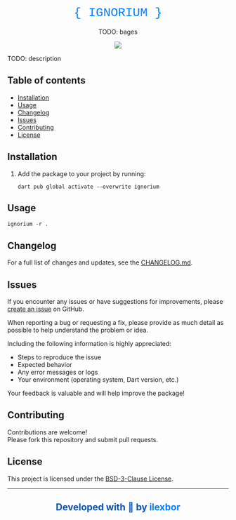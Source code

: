 <div align="center">

<h1 style="color:#027DFD; font-family: 'Courier New', 'Courier', monospace; font-weight: 200;">{ IGNORIUM }</h1>

TODO: bages

![](https://img.shields.io/github/license/ilexbor/ignorium?style=for-the-badge&color=042B59&label=license)

</div>

TODO: description

## Table of contents

- [Installation](#installation)
- [Usage](#usage)
- [Changelog](#changelog)
- [Issues](#issues)
- [Contributing](#contributing)
- [License](#license)

## Installation

1. Add the package to your project by running:

    ```shell
    dart pub global activate --overwrite ignorium
    ```

## Usage

```shell
ignorium -r .
```

## Changelog

For a full list of changes and updates, see the [CHANGELOG.md](CHANGELOG.md).

## Issues

If you encounter any issues or have suggestions for improvements, please [create an issue](https://github.com/ilexbor/ignorium/issues/new/choose) on GitHub.

When reporting a bug or requesting a fix, please provide as much detail as possible to help understand the problem or idea.

Including the following information is highly appreciated:
- Steps to reproduce the issue
- Expected behavior
- Any error messages or logs
- Your environment (operating system, Dart version, etc.)

Your feedback is valuable and will help improve the package!

## Contributing

Contributions are welcome!  
Please fork this repository and submit pull requests.

## License

This project is licensed under the [BSD-3-Clause License](LICENSE).

---

<div align="center">
  <h2 style="color:#0553B1;">
    Developed with 💙 by <a href="https://github.com/ilexbor" style="text-decoration:none; color:#027DFD;" onmouseover="this.style.color='#0553B1'" onmouseout="this.style.color='#027DFD'">ilexbor</a>
  </h2>
</div>

